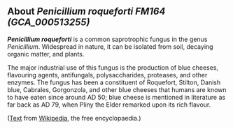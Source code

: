 About *Penicillium roqueforti FM164 (GCA\_000513255)* 
-----------------------------------------------------



***Penicillium roqueforti*** is a common saprotrophic fungus in the
genus *Penicillium*. Widespread in nature, it can be isolated from soil,
decaying organic matter, and plants.

The major industrial use of this fungus is the production of blue
cheeses, flavouring agents, antifungals, polysaccharides, proteases, and
other enzymes. The fungus has been a constituent of Roquefort, Stilton,
Danish blue, Cabrales, Gorgonzola, and other blue cheeses that humans
are known to have eaten since around AD 50; blue cheese is mentioned in
literature as far back as AD 79, when Pliny the Elder remarked upon its
rich flavour.

([Text](http://en.wikipedia.org/wiki/Penicillium_roqueforti) from
[Wikipedia](http://en.wikipedia.org/), the free encyclopaedia.)
